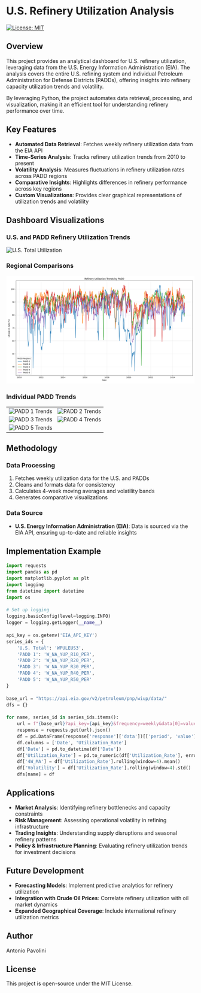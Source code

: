 # U.S. Refinery Utilization Analysis

[![License: MIT](https://img.shields.io/badge/License-MIT-yellow.svg)](https://opensource.org/licenses/MIT)

## Overview

This project provides an analytical dashboard for U.S. refinery utilization, leveraging data from the U.S. Energy Information Administration (EIA). The analysis covers the entire U.S. refining system and individual Petroleum Administration for Defense Districts (PADDs), offering insights into refinery capacity utilization trends and volatility.

By leveraging Python, the project automates data retrieval, processing, and visualization, making it an efficient tool for understanding refinery performance over time.

## Key Features

- **Automated Data Retrieval**: Fetches weekly refinery utilization data from the EIA API
- **Time-Series Analysis**: Tracks refinery utilization trends from 2010 to present
- **Volatility Analysis**: Measures fluctuations in refinery utilization rates across PADD regions
- **Comparative Insights**: Highlights differences in refinery performance across key regions
- **Custom Visualizations**: Provides clear graphical representations of utilization trends and volatility

## Dashboard Visualizations

### U.S. and PADD Refinery Utilization Trends
![U.S. Total Utilization](./images/us_total.png)

### Regional Comparisons
![PADD Comparison](./images/padd_comparison.png)

### Individual PADD Trends

<table>
<tr>
<td><img src="./images/padd1.png" alt="PADD 1 Trends"/></td>
<td><img src="./images/padd2.png" alt="PADD 2 Trends"/></td>
</tr>
<tr>
<td><img src="./images/padd3.png" alt="PADD 3 Trends"/></td>
<td><img src="./images/padd4.png" alt="PADD 4 Trends"/></td>
</tr>
<tr>
<td><img src="./images/padd5.png" alt="PADD 5 Trends"/></td>
<td></td>
</tr>
</table>

## Methodology

### Data Processing
1. Fetches weekly utilization data for the U.S. and PADDs
2. Cleans and formats data for consistency
3. Calculates 4-week moving averages and volatility bands
4. Generates comparative visualizations

### Data Source
- **U.S. Energy Information Administration (EIA)**: Data is sourced via the EIA API, ensuring up-to-date and reliable insights

## Implementation Example

```python
import requests
import pandas as pd
import matplotlib.pyplot as plt
import logging
from datetime import datetime
import os

# Set up logging
logging.basicConfig(level=logging.INFO)
logger = logging.getLogger(__name__)

api_key = os.getenv('EIA_API_KEY')
series_ids = {
    'U.S. Total': 'WPULEUS3',
    'PADD 1': 'W_NA_YUP_R10_PER',
    'PADD 2': 'W_NA_YUP_R20_PER',
    'PADD 3': 'W_NA_YUP_R30_PER',
    'PADD 4': 'W_NA_YUP_R40_PER',
    'PADD 5': 'W_NA_YUP_R50_PER'
}

base_url = "https://api.eia.gov/v2/petroleum/pnp/wiup/data/"
dfs = {}

for name, series_id in series_ids.items():
    url = f"{base_url}?api_key={api_key}&frequency=weekly&data[0]=value&facets[series][]={series_id}&sort[0][column]=period&sort[0][direction]=desc&offset=0&length=5000"
    response = requests.get(url).json()
    df = pd.DataFrame(response['response']['data'])[['period', 'value']]
    df.columns = ['Date', 'Utilization_Rate']
    df['Date'] = pd.to_datetime(df['Date'])
    df['Utilization_Rate'] = pd.to_numeric(df['Utilization_Rate'], errors='coerce')
    df['4W_MA'] = df['Utilization_Rate'].rolling(window=4).mean()
    df['Volatility'] = df['Utilization_Rate'].rolling(window=4).std()
    dfs[name] = df
```

## Applications

- **Market Analysis**: Identifying refinery bottlenecks and capacity constraints
- **Risk Management**: Assessing operational volatility in refining infrastructure
- **Trading Insights**: Understanding supply disruptions and seasonal refinery patterns
- **Policy & Infrastructure Planning**: Evaluating refinery utilization trends for investment decisions

## Future Development

- **Forecasting Models**: Implement predictive analytics for refinery utilization
- **Integration with Crude Oil Prices**: Correlate refinery utilization with oil market dynamics
- **Expanded Geographical Coverage**: Include international refinery utilization metrics

## Author

Antonio Pavolini

## License

This project is open-source under the MIT License.
